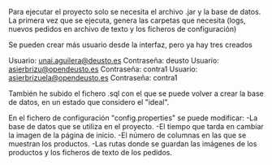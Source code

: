 Para ejecutar el proyecto solo se necesita el archivo .jar y la base de datos.
La primera vez que se ejecuta, genera las carpetas que necesita (logs, nuevos pedidos en archivo de texto y los ficheros de configuración)

Se pueden crear más usuario desde la interfaz, pero ya hay tres creados

Usuario: unai.aguilera@deusto.es  Contraseña: deusto
Usuario: asierbrizu@opendeusto.es Contraseña: contra1
Usuario: asierbrizuela@opendeusto.es Contraseña: contra1

También he subido el fichero .sql con el que se puede volver a crear la base de datos, en un estado que considero el "ideal".

En el fichero de configuración "config.properties" se puede modificar:
-La base de datos que se utiliza en el proyecto.
-El tiempo que tarda en cambiar la imagen de la página de inicio.
-El número de columnas en las que se muestran los productos.
-Las rutas donde se guardan las imágenes de los productos y los ficheros de texto de los pedidos.
